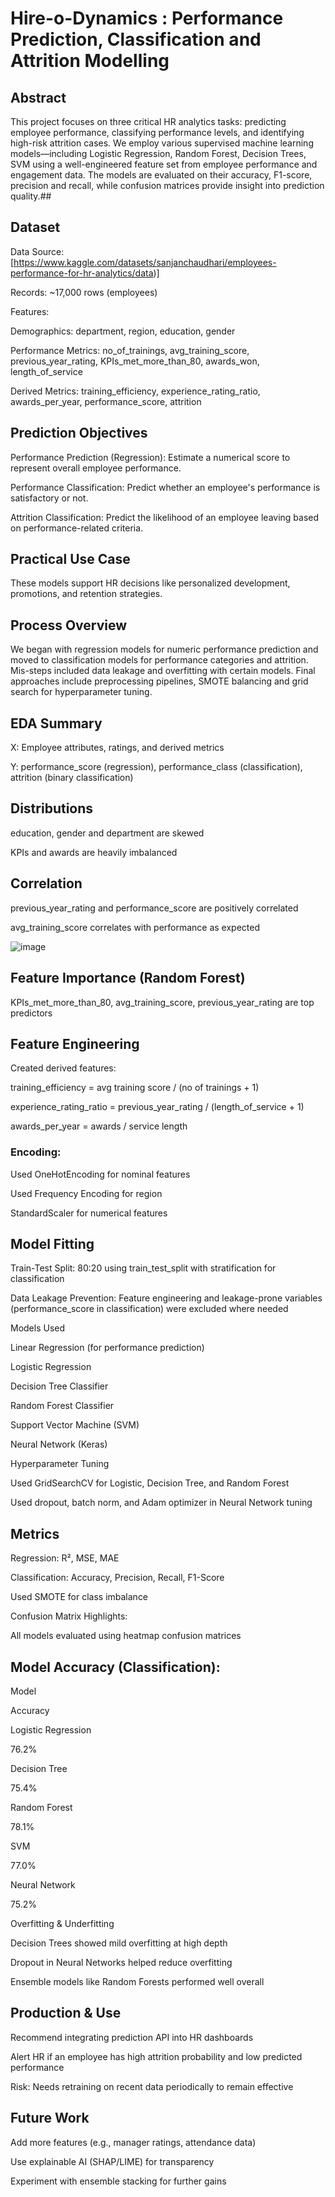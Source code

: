 # Hire-o-Dynamics : Performance Prediction, Classification and Attrition Modelling

## Abstract

This project focuses on three critical HR analytics tasks: predicting employee performance, classifying performance levels, and identifying high-risk attrition cases. We employ various supervised machine learning models—including Logistic Regression, Random Forest, Decision Trees, SVM using a well-engineered feature set from employee performance and engagement data. The models are evaluated on their accuracy, F1-score, precision and recall, while confusion matrices provide insight into prediction quality.## 

## Dataset

Data Source: [https://www.kaggle.com/datasets/sanjanchaudhari/employees-performance-for-hr-analytics/data)]

Records: ~17,000 rows (employees)

Features:

Demographics: department, region, education, gender

Performance Metrics: no_of_trainings, avg_training_score, previous_year_rating, KPIs_met_more_than_80, awards_won, length_of_service

Derived Metrics: training_efficiency, experience_rating_ratio, awards_per_year, performance_score, attrition

## Prediction Objectives

Performance Prediction (Regression): Estimate a numerical score to represent overall employee performance.

Performance Classification: Predict whether an employee's performance is satisfactory or not.

Attrition Classification: Predict the likelihood of an employee leaving based on performance-related criteria.

## Practical Use Case

These models support HR decisions like personalized development, promotions, and retention strategies.

## Process Overview

We began with regression models for numeric performance prediction and moved to classification models for performance categories and attrition. Mis-steps included data leakage and overfitting with certain models. Final approaches include preprocessing pipelines, SMOTE balancing and grid search for hyperparameter tuning.

## EDA Summary

X: Employee attributes, ratings, and derived metrics

Y: performance_score (regression), performance_class (classification), attrition (binary classification)

## Distributions

education, gender and department are skewed

KPIs and awards are heavily imbalanced

## Correlation

previous_year_rating and performance_score are positively correlated

avg_training_score correlates with performance as expected

![image](https://github.com/user-attachments/assets/7ba00ebd-7d11-45a4-a402-193520d103fb)

## Feature Importance (Random Forest)

KPIs_met_more_than_80, avg_training_score, previous_year_rating are top predictors

## Feature Engineering

Created derived features:

training_efficiency = avg training score / (no of trainings + 1)

experience_rating_ratio = previous_year_rating / (length_of_service + 1)

awards_per_year = awards / service length

### Encoding:

Used OneHotEncoding for nominal features

Used Frequency Encoding for region

StandardScaler for numerical features

## Model Fitting

Train-Test Split: 80:20 using train_test_split with stratification for classification

Data Leakage Prevention: Feature engineering and leakage-prone variables (performance_score in classification) were excluded where needed

Models Used

Linear Regression (for performance prediction)

Logistic Regression

Decision Tree Classifier

Random Forest Classifier

Support Vector Machine (SVM)

Neural Network (Keras)

Hyperparameter Tuning

Used GridSearchCV for Logistic, Decision Tree, and Random Forest

Used dropout, batch norm, and Adam optimizer in Neural Network tuning

## Metrics

Regression: R², MSE, MAE

Classification: Accuracy, Precision, Recall, F1-Score

Used SMOTE for class imbalance

Confusion Matrix Highlights:

All models evaluated using heatmap confusion matrices

## Model Accuracy (Classification):

Model

Accuracy

Logistic Regression

76.2%

Decision Tree

75.4%

Random Forest

78.1%

SVM

77.0%

Neural Network

75.2%

Overfitting & Underfitting

Decision Trees showed mild overfitting at high depth

Dropout in Neural Networks helped reduce overfitting

Ensemble models like Random Forests performed well overall

## Production & Use

Recommend integrating prediction API into HR dashboards

Alert HR if an employee has high attrition probability and low predicted performance

Risk: Needs retraining on recent data periodically to remain effective

## Future Work

Add more features (e.g., manager ratings, attendance data)

Use explainable AI (SHAP/LIME) for transparency

Experiment with ensemble stacking for further gains
